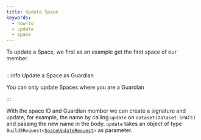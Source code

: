 ```yaml
---
title: Update Space
keywords:
  - how-to
  - update
  - space
---
```


To update a Space, we first as an example get the first space of our member.

```tsx file=../../../../../../packages/sdk/examples/space/update.ts#L9-L15
```

:::info Update a Space as Guardian

You can only update Spaces where you are a Guardian

:::

With the space ID and Guardian member we can create a signature and update, for example, the name by calling `update` on `dataset(Dataset.SPACE)` and passing the new name in the body.
`update` takes an object of type `Build5Request<`[`SpaceUpdateRequest`](../../../../reference-api/interfaces/SpaceUpdateRequest.md)`>` as parameter.

```tsx file=../../../../../../packages/sdk/examples/space/update.ts#L19-L33
```
